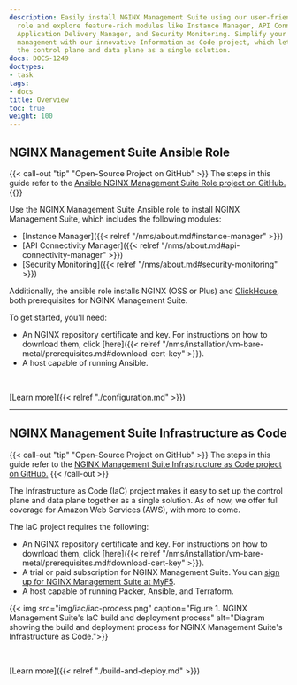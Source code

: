 ```yaml
---
description: Easily install NGINX Management Suite using our user-friendly Ansible
  role and explore feature-rich modules like Instance Manager, API Connectivity Manager,
  Application Delivery Manager, and Security Monitoring. Simplify your infrastructure
  management with our innovative Information as Code project, which lets you set up
  the control plane and data plane as a single solution.
docs: DOCS-1249
doctypes:
- task
tags:
- docs
title: Overview
toc: true
weight: 100
---
```


## NGINX Management Suite Ansible Role

{{< call-out "tip" "Open-Source Project on GitHub" >}}
The steps in this guide refer to the <a href="https://github.com/nginxinc/ansible-role-nginx-management-suite" target="_blank">Ansible NGINX Management Suite Role project on GitHub.</a> <i class="fa-solid fa-arrow-up-right-from-square" style="color:#009639;"></i>
{{</call-out>}}


Use the NGINX Management Suite Ansible role to install NGINX Management Suite, which includes the following modules:

- [Instance Manager]({{< relref "/nms/about.md#instance-manager" >}})
- [API Connectivity Manager]({{< relref "/nms/about.md#api-connectivity-manager" >}})
- [Security Monitoring]({{< relref "/nms/about.md#security-monitoring" >}})

Additionally, the ansible role installs NGINX (OSS or Plus) and [ClickHouse](https://clickhouse.com), both prerequisites for NGINX Management Suite.

To get started, you'll need:

- An NGINX repository certificate and key. For instructions on how to download them, click [here]({{< relref "/nms/installation/vm-bare-metal/prerequisites.md#download-cert-key" >}}).
- A host capable of running Ansible.

<br>

<i class="fa-solid fa-circle-info" style="color:#009639;"></i> [Learn more]({{< relref "./configuration.md" >}})

---

## NGINX Management Suite Infrastructure as Code


{{< call-out "tip" "Open-Source Project on GitHub" >}}
The steps in this guide refer to the <a href="https://github.com/nginxinc/nginx-management-suite-iac" target="_blank">NGINX Management Suite Infrastructure as Code project on GitHub.</a> <i class="fa-solid fa-arrow-up-right-from-square" style="color:#009639;"></i>
{{< /call-out >}}


The Infrastructure as Code (IaC) project makes it easy to set up the control plane and data plane together as a single solution. As of now, we offer full coverage for Amazon Web Services (AWS), with more to come.

The IaC project requires the following:

- An NGINX repository certificate and key. For instructions on how to download them, click [here]({{< relref "/nms/installation/vm-bare-metal/prerequisites.md#download-cert-key" >}}).
- A trial or paid subscription for NGINX Management Suite. You can [sign up for NGINX Management Suite at MyF5](https://account.f5.com/myf5).
- A host capable of running Packer, Ansible, and Terraform.

{{< img src="img/iac/iac-process.png" caption="Figure 1. NGINX Management Suite's IaC build and deployment process" alt="Diagram showing the build and deployment process for NGINX Management Suite's Infrastructure as Code.">}}

<br>

<i class="fa-solid fa-circle-info" style="color:#009639;"></i> [Learn more]({{< relref "./build-and-deploy.md" >}})
